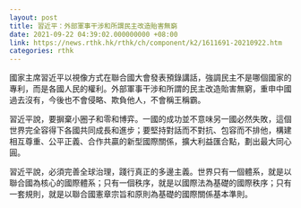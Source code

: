 ```yaml
---
layout: post
title: 習近平：外部軍事干涉和所謂民主改造貽害無窮
date: 2021-09-22 04:39:02.000000000 +08:00
link: https://news.rthk.hk/rthk/ch/component/k2/1611691-20210922.htm
categories: rthk
---
```


國家主席習近平以視像方式在聯合國大會發表預錄講話，強調民主不是哪個國家的專利，而是各國人民的權利。外部軍事干涉和所謂的民主改造貽害無窮，重申中國過去沒有，今後也不會侵略、欺負他人，不會稱王稱霸。

習近平說，要摒棄小圈子和零和博弈。一國的成功並不意味另一國必然失敗，這個世界完全容得下各國共同成長和進步；要堅持對話而不對抗、包容而不排他，構建相互尊重、公平正義、合作共贏的新型國際關係，擴大利益匯合點，劃出最大同心圓。

習近平說，必須完善全球治理，踐行真正的多邊主義。世界只有一個體系，就是以聯合國為核心的國際體系；只有一個秩序，就是以國際法為基礎的國際秩序；只有一套規則，就是以聯合國憲章宗旨和原則為基礎的國際關係基本準則。
　　
